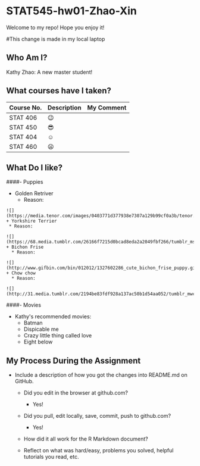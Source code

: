 # STAT545-hw01-Zhao-Xin
Welcome to my repo! Hope you enjoy it!

#This change is made in my local laptop
## Who Am I?
Kathy Zhao: A new master student!

## What courses have I taken? 
|    **Course No.**    | **Description** | **My Comment** |
|----------------------|-----------------|----------------|
| STAT 406  | :wink: |
| STAT 450 | :sunglasses: |
| STAT 404 | :relaxed:  |
| STAT 460 | :frowning:  |

## What Do I like?
####- Puppies
   + Golden Retriver
     * Reason: 
    
    ![](https://media.tenor.com/images/0403771d377938e7307a129b99cf0a3b/tenor.gif)
    + Yorkshire Terrier
     * Reason:
    
    ![](https://68.media.tumblr.com/26166f7215d0bcad8eda2a2049fbf266/tumblr_ms98y4SHat1r1mr1po1_500.gif)
    + Bichon Frise
      * Reason:
    
    ![](http://www.gifbin.com/bin/012012/1327602286_cute_bichon_frise_puppy.gif)
    + Chow chow
      * Reason:
    
    ![](http://31.media.tumblr.com/2194be83fdf928a137ac50b1d54aa052/tumblr_mwcq6jzESP1smk5jxo1_400.gif)
    
####- Movies
  + Kathy's recommended movies:
    * Batman
    * Dispicable me
    * Crazy little thing called love
    * Eight below

## My Process During the Assignment

- Include a description of how you got the changes into README.md on GitHub.
    + Did you edit in the browser at github.com?
      * Yes!
    + Did you pull, edit locally, save, commit, push to github.com?
      * Yes!
    + How did it all work for the R Markdown document?

    + Reflect on what was hard/easy, problems you solved, helpful tutorials you read, etc. 
